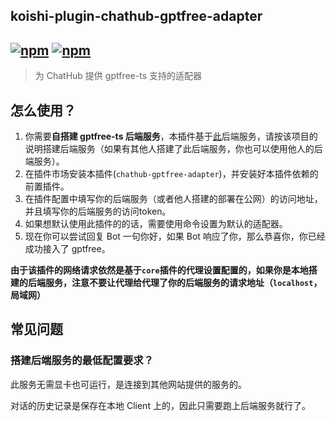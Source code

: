 ## koishi-plugin-chathub-gptfree-adapter

## [![npm](https://img.shields.io/npm/v/@dingyi222666/koishi-plugin-chathub-gptfree-adapter)](https://www.npmjs.com/package/@dingyi222666/koishi-plugin-chathub-gptfree-adapter) [![npm](https://img.shields.io/npm/dm/@dingyi222666/koishi-plugin-chathub-gptfree-adapter)](https://www.npmjs.com/package//@dingyi222666/koishi-plugin-chathub-gptfree-adapter)

> 为 ChatHub 提供 gptfree-ts 支持的适配器

## 怎么使用？

1. 你需要**自搭建 gptfree-ts 后端服务**，本插件基于[此](https://github.com/xiangsx/gpt4free-ts)后端服务，请按该项目的说明搭建后端服务（如果有其他人搭建了此后端服务，你也可以使用他人的后端服务）。
2. 在插件市场安装本插件(`chathub-gptfree-adapter`)，并安装好本插件依赖的前置插件。
3. 在插件配置中填写你的后端服务（或者他人搭建的部署在公网）的访问地址，并且填写你的后端服务的访问token。
4. 如果想默认使用此插件的的话，需要使用命令设置为默认的适配器。
5. 现在你可以尝试回复 Bot 一句你好，如果 Bot 响应了你，那么恭喜你，你已经成功接入了 gptfree。

**由于该插件的网络请求依然是基于`core`插件的代理设置配置的，如果你是本地搭建的后端服务，注意不要让代理给代理了你的后端服务的请求地址（`localhost`，局域网）**

## 常见问题

### 搭建后端服务的最低配置要求？

此服务无需显卡也可运行，是连接到其他网站提供的服务的。

对话的历史记录是保存在本地 Client 上的，因此只需要跑上后端服务就行了。
